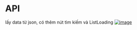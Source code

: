 # API
lấy data từ json, có thêm nút tìm kiếm và ListLoading
[
![image](https://user-images.githubusercontent.com/51317017/84754565-c1fcce00-afea-11ea-8d08-a1489fb8e8ee.png)
](url)
